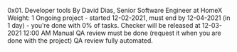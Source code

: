 0x01. Developer tools
 By David Dias, Senior Software Engineer at HomeX
 Weight: 1
 Ongoing project - started 12-02-2021, must end by 12-04-2021 (in 1 day) - you're done with 0% of tasks.
 Checker will be released at 12-03-2021 12:00 AM
 Manual QA review must be done (request it when you are done with the project)
 QA review fully automated.